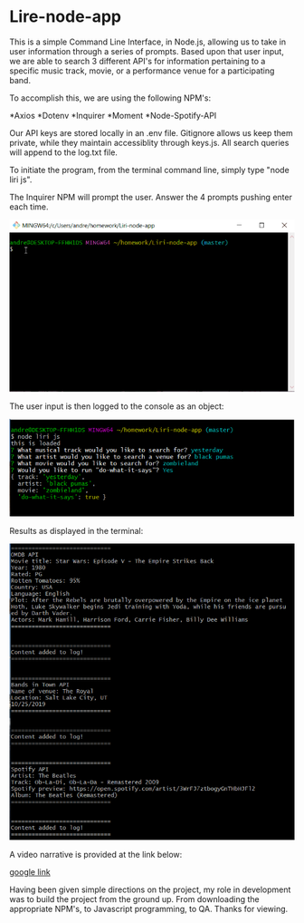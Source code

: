 # Lire-node-app

This is a simple Command Line Interface, in Node.js, allowing us to take in user information through a series of prompts.  Based upon that user input, we are able to search 3 different API's for information pertaining to a specific music track, movie, or a performance venue for a participating band.

To accomplish this, we are using the following NPM's:

*Axios
*Dotenv
*Inquirer
*Moment
*Node-Spotify-API

Our API keys are stored locally in an .env file.  Gitignore allows us keep them private, while they maintain accessiblity through keys.js.  All search queries will append to the log.txt file.

To initiate the program, from the terminal command line, simply type "node liri js".

The Inquirer NPM will prompt the user.  Answer the 4 prompts pushing enter each time.

![Gif of prompts](images/LiriGif1.gif)

The user input is then logged to the console as an object:

![screenshot](images/liriSnippet1.png)

Results as displayed in the terminal:

![screenshot](images/liriSnippet3.png)

A video narrative is provided at the link below:

[google link](https://drive.google.com/file/d/1rI2yh2UyRl12WQhUsshprc2KLmShRIT-/view?usp=sharing)

Having been given simple directions on the project, my role in development was to build the project from the ground up.  From downloading the appropriate NPM's, to Javascript programming, to QA.  Thanks for viewing.